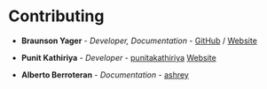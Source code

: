 # Contributing

* **Braunson Yager** - *Developer, Documentation* - [GitHub](https://github.com/braunson/) / 
[Website](https://www.braunson.ca)

* **Punit Kathiriya** - *Developer* - [punitakathiriya](https://github.com/punitakathiriya/) 
[Website](http://www.chamodshehanka.com)

* **Alberto Berroteran** - *Documentation* - [ashrey](https://github.com/Ashrey/)
